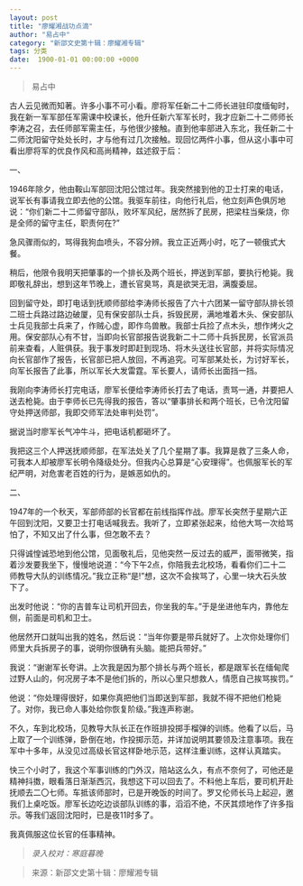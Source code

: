 ```yaml
---
layout: post
title: "廖耀湘战功点滴"
author: "易占中"
category: "新邵文史第十辑：廖耀湘专辑"
tags: 分类
date:  1900-01-01 00:00:00 +0000
---
```

> 易占中

古人云见微而知著。许多小事不可小看。廖将军任新二十二师长进驻印度缅甸时，我在新一军军部任军需课中校课长，他升任新六军军长时，我才应新二十二师师长李涛之召，去任师部军需主任，与他很少接触。直到他率部进入东北，我任新二十二师沈阳留守处处长时，才与他有过几次接触。现回忆两件小事，但从这小事中可看出廖将军的优良作风和高尚精神，兹述叙于后：

一、

1946年除夕，他由鞍山军部回沈阳公馆过年。我突然接到他的卫士打来的电话，说军长有事请我立即去他的公馆。我驱车前往，向他行礼后，他立刻声色俱厉地说：“你们新二十二师留守部队，败坏军风纪，居然拆了民房，把梁柱当柴烧，你是全师的留守主任，职责何在?”

急风骤雨似的，骂得我狗血喷头，不容分辨。我立正近两小时，吃了一顿俄式大餐。

稍后，他限令我明天把肇事的一个排长及两个班长，押送到军部，要执行枪毙。我即敬礼辞出，想到这年节晚上，遭长官臭骂，真是欲哭无泪，满腹委屈。

回到留守处，即打电话到抚顺师部给李涛师长报告了六十六团某一留守部队排长领二班士兵路过路边破厦，见有保安部队士兵，拆毁民房，满地堆着木头、保安部队士兵见我部士兵来了，作贼心虚，即作鸟兽散。我部士兵捡了点木头，想作烤火之用。保安部队心有不甘，当即向长官部报告说我新二十二师十兵拆民房，长官派员前来查看，人赃俱获。我于事发时即赶到现场、将木头送往长官部，并将实际情况向长官部作了报告，长官部已把人放回，不再追究。可军部某处长，为讨好军长，向军长报告了此事，所以军长大发雷霆。军长要人，请师长出面挡一挡。

我刚向李涛师长打完电话，廖军长便给李涛师长打去了电话，责骂一通，并要把人送去枪毙。由于李师长已先得我的报告，答以“肇事排长和两个班长，已令沈阳留守处押送师部，我即交师军法处审判处罚”。

据说当时廖军长气冲牛斗，把电话机都砸坏了。

我把这三个人押送抚顺师部，在军法处关了几个星期了事。我算是救了三条人命，可我本人却被廖军长明令降级处分。但我内心总算是“心安理得”。也佩服军长的军纪严明，对危害老百姓的行为，是嫉恶如仇的。

二、

1947年的一个秋天，军部师部的长官都在前线指挥作战。廖军长突然于星期六正午回到沈阳，又要卫士打电话喊我去。我听了，立即紧张起来，给他大骂一次给骂怕了，不知又出了什么事，但怎敢不去？

只得诚惶诚恐地到他公馆，见面敬礼后，见他突然一反过去的威严，面带微笑，指着沙发要我坐下，慢慢地说道：“今下午2点，你陪我去北校场，看看你们二十二师教导大队的训练情况。”我立正称“是!”想，这次不会挨骂了，心里一块大石头放下了。

出发时他说：“你的吉普车让司机开回去，你坐我的车。”于是坐进他车内，靠他左侧，前面是司机和卫士。

他居然开口就叫出我的姓名，然后说：“当年你要是带兵就好了。上次你处理你们师里大兵拆房子的事，说明你很确有头脑。能把兵带好。”

我说：“谢谢军长夸讲。上次我是因为那个排长与两个班长，都是跟军长在缅甸爬过野人山的，何况房子本不是他们拆的，所以心里只想救人，情愿自己挨骂挨罚。”

他说：“你处理得很好，如果你真把他们当即送到军部，我就不得不把他们枪毙了。对你，我已命人事处给你恢复阶级。”我连声称谢。

不久，车到北校场，见教导大队长正在作班排投掷手榴弹的训练。他看了以后，马上取了一个训练弹，卧倒在地，作投掷示范，并详加说明其要领及注意事项。我在军中十多年，从没见过高级长官这样卧地示范，这样注重训练，这样认真踏实。

快三个小时了，我这个军事训练的门外汉，陪站这么久，有点不奈何了，可他还是精神抖擞，眼看落日渐渐西沉，我想这下可以回去了。不料他上车后，要司机开赴抚顺去二〇七师。车抵该师部时，已是开晚饭的时间了。罗又伦师长马上起迎，邀我们上桌吃饭。廖军长边吃边谈部队训练的事，滔滔不绝，不厌其烦地作了许多指示。等我们返回沈阳时，已是夜11时多了。

我真佩服这位长官的任事精神。

> *录入校对：寒庭暮晚*


> 来源：新邵文史第十辑：廖耀湘专辑